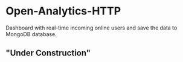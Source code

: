 # Open-Analytics-HTTP
Dashboard with real-time incoming online users and save the data to MongoDB database.
## "Under Construction"
